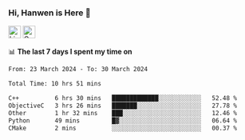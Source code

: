 ### Hi, Hanwen is Here 👋
<p>
	<a href="https://www.linkedin.com/in/liu-hanwen/"><img src="https://img.shields.io/badge/@hanwen-0A66C2?style=flat&logo=LinkedIn&logoColor=white" alt="Linkedin"  height="25px"/></a> 
	<a href="https://scholar.google.com/citations?user=HDF0su0AAAAJ"><img src="https://img.shields.io/badge/scholar-4385FE.svg?&style=plastic&logo=google-scholar&logoColor=white" alt="Google Scholar" height="25px"> </a>
</p>

📊 **The last 7 days I spent my time on** 
<!--START_SECTION:waka-->

```txt
From: 23 March 2024 - To: 30 March 2024

Total Time: 10 hrs 51 mins

C++          6 hrs 30 mins   █████████████░░░░░░░░░░░░   52.48 %
ObjectiveC   3 hrs 26 mins   ███████░░░░░░░░░░░░░░░░░░   27.78 %
Other        1 hr 32 mins    ███░░░░░░░░░░░░░░░░░░░░░░   12.46 %
Python       49 mins         █▓░░░░░░░░░░░░░░░░░░░░░░░   06.64 %
CMake        2 mins          ░░░░░░░░░░░░░░░░░░░░░░░░░   00.37 %
```

<!--END_SECTION:waka-->


<!--
**david990917/david990917** is a ✨ _special_ ✨ repository because its `README.md` (this file) appears on your GitHub profile.

Here are some ideas to get you started:

- 🔭 I’m currently working on ...
- 🌱 I’m currently learning ...
- 👯 I’m looking to collaborate on ...
- 🤔 I’m looking for help with ...
- 💬 Ask me about ...
- 📫 How to reach me: ...
- 😄 Pronouns: ...
- ⚡ Fun fact: ...
-->
